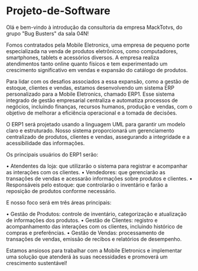 # Projeto-de-Software

Olá e bem-vindo à introdução da consultoria da empresa MackTotvs, do grupo "Bug Busters" da sala 04N!

Fomos contratados pela Mobile Eletronics, uma empresa de pequeno porte especializada na venda de produtos eletrônicos, como computadores, smartphones, tablets e acessórios diversos. A empresa realiza atendimentos tanto online quanto físicos e tem experimentado um crescimento significativo em vendas e expansão do catálogo de produtos.

Para lidar com os desafios associados a essa expansão, como a gestão de estoque, clientes e vendas, estamos desenvolvendo um sistema ERP personalizado para a Mobile Eletronics, chamado ERP1. Esse sistema integrado de gestão empresarial centraliza e automatiza processos de negócios, incluindo finanças, recursos humanos, produção e vendas, com o objetivo de melhorar a eficiência operacional e a tomada de decisões.

O ERP1 será projetado usando a linguagem UML para garantir um modelo claro e estruturado. Nosso sistema proporcionará um gerenciamento centralizado de produtos, clientes e vendas, assegurando a integridade e a acessibilidade das informações.

Os principais usuários do ERP1 serão:

• Atendentes da loja: que utilizarão o sistema para registrar e acompanhar as interações com os clientes. • Vendedores: que gerenciarão as transações de vendas e acessarão informações sobre produtos e clientes. • Responsáveis pelo estoque: que controlarão o inventário e farão a reposição de produtos conforme necessário.

E nosso foco será em três áreas principais:

• Gestão de Produtos: controle de inventário, categorização e atualização de informações dos produtos. • Gestão de Clientes: registro e acompanhamento das interações com os clientes, incluindo histórico de compras e preferências. • Gestão de Vendas: processamento de transações de vendas, emissão de recibos e relatórios de desempenho.

Estamos ansiosos para trabalhar com a Mobile Eletronics e implementar uma solução que atenderá às suas necessidades e promoverá um crescimento sustentável!
